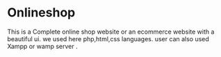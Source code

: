 # Onlineshop
This is a Complete online shop website or an ecommerce website with a beautiful ui.
we used here php,html,css languages.
user can also used Xampp or wamp server .
